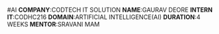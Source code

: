 #AI
**COMPANY**:CODTECH IT SOLUTION
**NAME**:GAURAV DEORE
**INTERN IT**:CODHC216
**DOMAIN**:ARTIFICIAL INTELLIGENCE(AI)
**DURATION**:4 WEEKS
**MENTOR**:SRAVANI MAM
